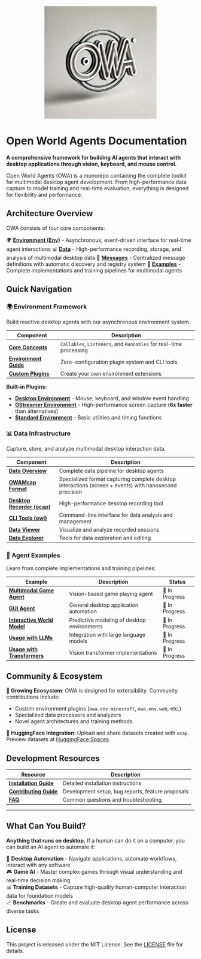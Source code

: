 <div align="center">
  <img src="images/owa-logo.jpg" alt="Open World Agents" width="300"/>
</div>

# Open World Agents Documentation

**A comprehensive framework for building AI agents that interact with desktop applications through vision, keyboard, and mouse control.**

Open World Agents (OWA) is a monorepo containing the complete toolkit for multimodal desktop agent development. From high-performance data capture to model training and real-time evaluation, everything is designed for flexibility and performance.

## Architecture Overview

OWA consists of four core components:

🌍 **[Environment (Env)](env/index.md)** - Asynchronous, event-driven interface for real-time agent interactions
📊 **[Data](data/index.md)** - High-performance recording, storage, and analysis of multimodal desktop data
📝 **[Messages](env/guide.md#message-registry)** - Centralized message definitions with automatic discovery and registry system
🤖 **[Examples](examples/)** - Complete implementations and training pipelines for multimodal agents

## Quick Navigation

### 🌍 Environment Framework
Build reactive desktop agents with our asynchronous environment system.

| Component | Description |
|-----------|-------------|
| **[Core Concepts](env/index.md)** | `Callables`, `Listeners`, and `Runnables` for real-time processing |
| **[Environment Guide](env/guide.md)** | Zero-configuration plugin system and CLI tools |
| **[Custom Plugins](env/custom_plugins.md)** | Create your own environment extensions |

**Built-in Plugins:**  

- **[Desktop Environment](env/plugins/desktop.md)** - Mouse, keyboard, and window event handling
- **[GStreamer Environment](env/plugins/gst.md)** - High-performance screen capture (**6x faster** than alternatives)
- **[Standard Environment](env/plugins/std.md)** - Basic utilities and timing functions

### 📊 Data Infrastructure
Capture, store, and analyze multimodal desktop interaction data.

| Component | Description |
|-----------|-------------|
| **[Data Overview](data/index.md)** | Complete data pipeline for desktop agents |
| **[OWAMcap Format](data/data_format.md)** | Specialized format capturing complete desktop interactions (screen + events) with nanosecond precision |
| **[Desktop Recorder (ocap)](data/ocap.md)** | High-performance desktop recording tool |
| **[CLI Tools (owl)](cli.md)** | Command-line interface for data analysis and management |
| **[Data Viewer](data/viewer.md)** | Visualize and analyze recorded sessions |
| **[Data Explorer](data/how_to_explorer_and_edit.md)** | Tools for data exploration and editing |

### 🤖 Agent Examples
Learn from complete implementations and training pipelines.

| Example | Description | Status |
|---------|-------------|---------|
| **[Multimodal Game Agent](examples/multimodal_game_agent.md)** | Vision-based game playing agent | 🚧 In Progress |
| **[GUI Agent](examples/gui_agent.md)** | General desktop application automation | 🚧 In Progress |
| **[Interactive World Model](examples/interactive_world_model.md)** | Predictive modeling of desktop environments | 🚧 In Progress |
| **[Usage with LLMs](examples/usage_with_llm.md)** | Integration with large language models | 🚧 In Progress |
| **[Usage with Transformers](examples/usage_with_transformers.md)** | Vision transformer implementations | 🚧 In Progress |

## Community & Ecosystem

**🌱 Growing Ecosystem**: OWA is designed for extensibility. Community contributions include:  

- Custom environment plugins (`owa.env.minecraft`, `owa.env.web`, etc.)  
- Specialized data processors and analyzers  
- Novel agent architectures and training methods  

**🤗 HuggingFace Integration**: Upload and share datasets created with `ocap`. Preview datasets at [HuggingFace Spaces](https://huggingface.co/spaces/open-world-agents/visualize_dataset).

## Development Resources

| Resource | Description |
|----------|-------------|
| **[Installation Guide](install.md)** | Detailed installation instructions |
| **[Contributing Guide](contributing.md)** | Development setup, bug reports, feature proposals |
| **[FAQ](faq_dev.md)** | Common questions and troubleshooting |

---

## What Can You Build?

**Anything that runs on desktop.** If a human can do it on a computer, you can build an AI agent to automate it:

🤖 **Desktop Automation** - Navigate applications, automate workflows, interact with any software  
🎮 **Game AI** - Master complex games through visual understanding and real-time decision making  
📊 **Training Datasets** - Capture high-quality human-computer interaction data for foundation models  
📈 **Benchmarks** - Create and evaluate desktop agent performance across diverse tasks

## License

This project is released under the MIT License. See the [LICENSE](https://github.com/open-world-agents/open-world-agents/blob/main/LICENSE) file for details.

